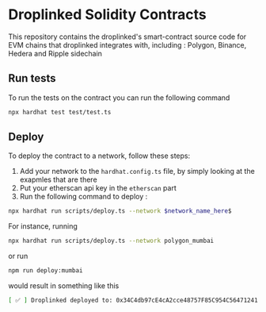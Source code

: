 # Droplinked Solidity Contracts
This repository contains the droplinked's smart-contract source code for EVM chains that droplinked integrates with, including : Polygon, Binance, Hedera and Ripple sidechain

## Run tests
To run the tests on the contract you can run the following command
```bash
npx hardhat test test/test.ts
```

## Deploy
To deploy the contract to a network, follow these steps: 
1. Add your network to the `hardhat.config.ts` file, by simply looking at the exapmles that are there
2. Put your etherscan api key in the `etherscan` part
3. Run the following command to deploy :
```bash
npx hardhat run scripts/deploy.ts --network $network_name_here$
```

For instance, running
```bash
npx hardhat run scripts/deploy.ts --network polygon_mumbai
```

or run
```bash
npm run deploy:mumbai
```

would result in something like this
```bash
[ ✅ ] Droplinked deployed to: 0x34C4db97cE4cA2cce48757F85C954C5647124106 with fee: 100
```
